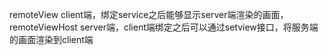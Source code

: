 remoteView client端，绑定service之后能够显示server端渲染的画面，
remoteViewHost server端，client端绑定之后可以通过setview接口，将服务端的画面渲染到client端
